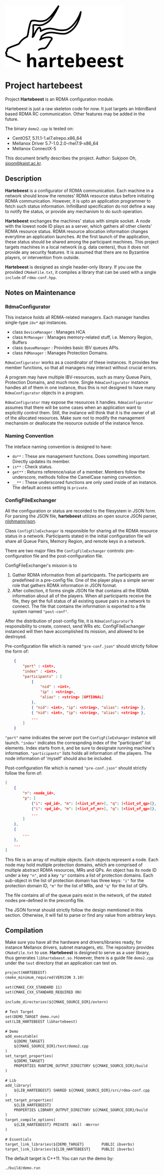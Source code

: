 ![logo](./logo/hartebeest-60.png)
# Project hartebeest

<!-- 
github.com/sjoon-oh/hartebeest
Author: Sukjoon Oh, sjoon@kaist.ac.kr
build-all.cpp 
-->

Project **Hartebeest** is an RDMA configuration module. 

Hartebeest is just a raw skeleton code for now. It just targets an InbiniBand based RDMA RC communication. Other features may be added in the future. 

The binary `demo2.cpp` is tested on:
- CentOS7, 5.11.1-1.el7.elrepo.x86_64
- Mellanox Driver 5.7-1.0.2.0-rhel7.9-x86_64
- Mellanox ConnectX-5

This document briefly describes the project. Author: Sukjoon Oh, [sjoon@kaist.ac.kr](mailto:sjoon@kaist.ac.kr).

## Description

**Hartebeest** is a configurator of RDMA communication. Each machine in a network should know the remotes' RDMA resource status before initiating RDMA communication. However, it is upto an application programmer to fetch such status information. InfiniBand specification do not define a way to notify the status, or provide any mechanism to do such operation. 

**Hartebeest** exchanges the machines' status with simple socket. A node with the lowest node ID plays as a server, which gathers all other clients' RDMA resource status. RDMA resource allocation information changes everytime an application launches. At the first launch of the application, these status should be shared among the participant machines. This project targets machines in a local network (e.g. data centers), thus it does not provide any security features. It is assumed that there are no Byzantine players, or intervention from outside.

**Hartebeest** is designed as single header-only library. If you use the provided `CMakeFile.txt`, it compiles a library that can be used with a single `include` of `rdma-conf.hpp`. 

## Notes on Maintenance

### RdmaConfigurator

This instance holds all RDMA-related managers. Each manager handles single-type `ibv*` api instances.

- class `DeviceManager` : Manages HCA
- class `MrManager` : Manages memory-related stuff, i.e. Memory Region, Buffers
- class `QueueManager` : Provides basic IBV queues APIs.
- class `PdManager` : Manages Protection Domains.

`RdmaConfigurator` works as a coordinator of these instances. It provides few member functions, so that all managers may interact without crucial errors.

A program may have multiple IBV-resources, such as many Queue Pairs, Protection Domains, and much more. Single `RdmaConfigurator` instance handles all of them in one instance, thus this is not designed to have many `RdmaConfigurator` objects in a program. 

`RdmaConfigurator` may expose the resources it handles. `RdmaConfigurator` assumes that there will be some cases when an application want to explicitly control them. Still, the instance will think that it is the owner of all of the allocated resources. Make sure not to modify the management mechansim or deallocate the resource outside of the instance fence.


### Naming Convention

The inteface naming convention is designed to have:
- `do**` : These are management functions. Does something important. Directly updates its member. 
- `is**` : Check status.
- `get**` : Returns reference/value of a member. Members follow the underscore, methods follow the CamelCase naming convention.
- `__**` : These underscored functions are only used inside of an instance. The default access setting is `private`.


### ConfigFileExchanger

All the configuration or status are recorded to the filesystem in JSON form. For parsing the JSON file, **hartebeest** utilizes an open source JSON parser, [nlohmann/json](https://github.com/nlohmann/json).

Class `ConfigFileExchanger` is responsible for sharing all the RDMA resource status in a network. Participants stated in the initial configuration file will share all Queue Pairs, Memory Region, and remote keys in a network. 

There are two major files the `ConfigFileExchanger` controls: pre-configuration file and the post-configuration file. 

ConfigFileExchanger's mission is to
1. Gather RDMA information from all participants. The participants are predefined in a pre-config file. One of the player plays a simple server role that gathers RDMA information in JSON format. 
2. After collection, it forms single JSON file that contains all the RDMA information about  all of the players. When all participants receive the file, they get the full status of all existing queue pairs in a network to connect. The file that contains the information is exported to a file system named `"post-conf"`.

After the distribution of post-config file, it is `RdmaConfigurator`'s responsibility to create, connect, send WRs etc. ConfigFileExchanger instanced will then have accomplished its mission, and allowed to be destroyed.

Pre-configuration file which is named `"pre-conf.json"` should strictly follow the form of:

```json
    {
        "port" : <int>, 
        "index" : <int>,
        "participants" : [
            {
                "nid" : <int>,
                "ip" : <string>,
                "alias" : <string> [OPTIONAL]
            },
            { "nid": <int>, "ip": <string>, "alias": <string> }, 
            { "nid": <int>, "ip": <string>, "alias": <string> }, 
            ...
        ]
    }
```

`"port"` name indicates the server port the `ConfigFileExhanger` instance will launch. `"index"` indicates the correspnding index of the "participant" list elements. Index starts from `0`, and be sure to designate running machine's information. `"participants"` lists holds all information of the players. The node information of 'myself' should also be included.

Post-configuration file which is named `"pre-conf.json"` should strictly follow the form of:

```json
[
    {
        "n": <node_id>, 
        "p": [
            {"i": <pd_id>, "m": [<list_of_mr>], "q": [<list_of_qp>]}, 
            {"i": <pd_id>, "m": [<list_of_mr>], "q": [<list_of_qp>]}, 
            ...
        ]
    }, 
    {
        ...
    },
    ...
]
```

This file is an array of multiple objects. Each objects represent a node. Each node may hold mutliple protection domains, which are comprised of multiple abstract RDMA resources, MRs and QPs. An object has its node ID under a key `"n"`, and a key `"p"` contains a list of protection domains. Each sub-object in the list of protection domain has three keys: `"i"` for the protection domain ID, `"m"` for the list of MRs, and `"q"` for the list of QPs. 

The file contains all of the queue pairs exist in the network, of the stated nodes pre-defined in the preconfig file.

The JSON format should strictly follow the design memtioned in this section. Otherwise, it will fail to parse or find any value from arbitrary keys.


## Compilation

Make sure you have all the hardware and drivers/libraries ready, for instance Mellanox drivers, subnet managers, etc. The repository provides `CMakeFile.txt` to use. **Hartebeest** is designed to serve as a user library, thus generates `libhartebeest.so`. However, there is a guide file `demo2.cpp` under the `test` directory that an application can test on.

```
project(HARTEBEEST)
cmake_minimum_required(VERSION 3.10)

set(CMAKE_CXX_STANDARD 11)
set(CMAKE_CXX_STANDARD_REQUIRED ON)

include_directories(${CMAKE_SOURCE_DIR}/extern)

# Test Target
set(DEMO_TARGET demo.run)
set(LIB_HARTEBEEST libhartebeest)

# Demo
add_executable(
    ${DEMO_TARGET}
    ${CMAKE_SOURCE_DIR}/test/demo2.cpp 
)
set_target_properties(
    ${DEMO_TARGET} 
    PROPERTIES RUNTIME_OUTPUT_DIRECTORY ${CMAKE_SOURCE_DIR}/build
)

# Lib
add_library(
    ${LIB_HARTEBEEST} SHARED ${CMAKE_SOURCE_DIR}/src/rdma-conf.cpp
)
set_target_properties(
    ${LIB_HARTEBEEST} 
    PROPERTIES LIBRARY_OUTPUT_DIRECTORY ${CMAKE_SOURCE_DIR}/build
)
target_compile_options(
    ${LIB_HARTEBEEST} PRIVATE -Wall -Werror
)

# Essentials
target_link_libraries(${DEMO_TARGET}        PUBLIC ibverbs)
target_link_libraries(${LIB_HARTEBEEST}     PUBLIC ibverbs)
```

The default target is C++11. You can run the demo by:

```sh
./build/demo.run
```


